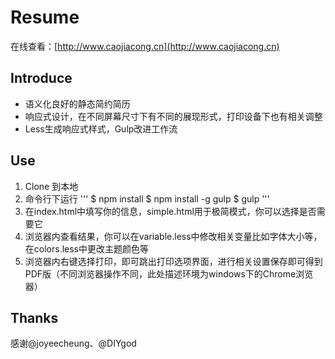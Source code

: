 # Resume
在线查看：[http://www.caojiacong.cn](http://www.caojiacong.cn)

## Introduce
* 语义化良好的静态简约简历
* 响应式设计，在不同屏幕尺寸下有不同的展现形式，打印设备下也有相关调整
* Less生成响应式样式，Gulp改进工作流

## Use
1. Clone 到本地
2. 命令行下运行
  '''
  $ npm install
  $ npm install -g gulp
  $ gulp
  '''
3. 在index.html中填写你的信息，simple.html用于极简模式，你可以选择是否需要它
4. 浏览器内查看结果，你可以在variable.less中修改相关变量比如字体大小等，在colors.less中更改主题颜色等
5. 浏览器内右键选择打印，即可跳出打印选项界面，进行相关设置保存即可得到PDF版（不同浏览器操作不同，此处描述环境为windows下的Chrome浏览器）

## Thanks
感谢@joyeecheung、@DIYgod

